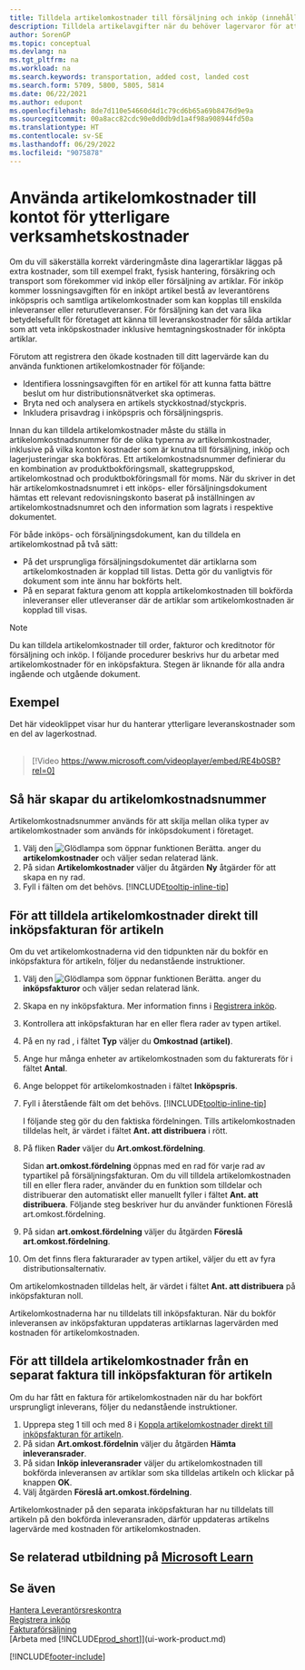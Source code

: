 ```yaml
---
title: Tilldela artikelomkostnader till försäljning och inköp (innehåller video)
description: Tilldela artikelavgifter när du behöver lagervaror för att bära extra kostnader, till exempel frakt och fysisk hantering som du ådrar dig när du köper eller säljer föremål.
author: SorenGP
ms.topic: conceptual
ms.devlang: na
ms.tgt_pltfrm: na
ms.workload: na
ms.search.keywords: transportation, added cost, landed cost
ms.search.form: 5709, 5800, 5805, 5814
ms.date: 06/22/2021
ms.author: edupont
ms.openlocfilehash: 8de7d110e54660d4d1c79cd6b65a69b8476d9e9a
ms.sourcegitcommit: 00a8acc82cdc90e0d0db9d1a4f98a908944fd50a
ms.translationtype: HT
ms.contentlocale: sv-SE
ms.lasthandoff: 06/29/2022
ms.locfileid: "9075878"
---
```

# <a name="use-item-charges-to-account-for-additional-trade-costs"></a>Använda artikelomkostnader till kontot för ytterligare verksamhetskostnader
Om du vill säkerställa korrekt värderingmåste dina lagerartiklar läggas på extra kostnader, som till exempel frakt, fysisk hantering, försäkring och transport som förekommer vid inköp eller försäljning av artiklar. För inköp kommer lossningsavgiften för en inköpt artikel bestå av leverantörens inköpspris och samtliga artikelomkostnader som kan kopplas till enskilda inleveranser eller returutleveranser. För försäljning kan det vara lika betydelsefullt för företaget att känna till leveranskostnader för sålda artiklar som att veta inköpskostnader inklusive hemtagningskostnader för inköpta artiklar.

Förutom att registrera den ökade kostnaden till ditt lagervärde kan du använda funktionen artikelomkostnader för följande:

- Identifiera lossningsavgiften för en artikel för att kunna fatta bättre beslut om hur distributionsnätverket ska optimeras.
- Bryta ned och analysera en artikels styckkostnad/styckpris.
- Inkludera prisavdrag i inköpspris och försäljningspris.

Innan du kan tilldela artikelomkostnader måste du ställa in artikelomkostnadsnummer för de olika typerna av artikelomkostnader, inklusive på vilka konton kostnader som är knutna till försäljning, inköp och lagerjusteringar ska bokföras. Ett artikelomkostnadsnummer definierar du en kombination av produktbokföringsmall, skattegruppskod, artikelomkostnad och produktbokföringsmall för moms. När du skriver in det här artikelomkostnadsnumret i ett inköps- eller försäljningsdokument hämtas ett relevant redovisningskonto baserat på inställningen av artikelomkostnadsnumret och den information som lagrats i respektive dokumentet.

För både inköps- och försäljningsdokument, kan du tilldela en artikelomkostnad på två sätt:
- På det ursprungliga försäljningsdokumentet där artiklarna som artikelomkostnaden är kopplad till listas. Detta gör du vanligtvis för dokument som inte ännu har bokförts helt.
- På en separat faktura genom att koppla artikelomkostnaden till bokförda inleveranser eller utleveranser där de artiklar som artikelomkostnaden är kopplad till visas.

> [!NOTE]  
>   Du kan tilldela artikelomkostnader till order, fakturor och kreditnotor för försäljning och inköp. I följande procedurer beskrivs hur du arbetar med artikelomkostnader för en inköpsfaktura. Stegen är liknande för alla andra ingående och utgående dokument.

## <a name="example"></a>Exempel
Det här videoklippet visar hur du hanterar ytterligare leveranskostnader som en del av lagerkostnad.
<br><br>  
> [!Video https://www.microsoft.com/videoplayer/embed/RE4b0SB?rel=0]

## <a name="to-set-up-item-charge-numbers"></a>Så här skapar du artikelomkostnadsnummer
Artikelomkostnadsnummer används för att skilja mellan olika typer av artikelomkostnader som används för inköpsdokument i företaget.

1. Välj den ![Glödlampa som öppnar funktionen Berätta.](media/ui-search/search_small.png "Berätta för mig vad du vill göra") anger du **artikelomkostnader** och väljer sedan relaterad länk.
2. På sidan **Artikelomkostnader** väljer du åtgärden **Ny** åtgärder för att skapa en ny rad.
3. Fyll i fälten om det behövs. [!INCLUDE[tooltip-inline-tip](includes/tooltip-inline-tip_md.md)]

## <a name="to-assign-an-item-charge-directly-to-the-purchase-invoice-for-the-item"></a>För att tilldela artikelomkostnader direkt till inköpsfakturan för artikeln
Om du vet artikelomkostnaderna vid den tidpunkten när du bokför en inköpsfaktura för artikeln, följer du nedanstående instruktioner.

1. Välj den ![Glödlampa som öppnar funktionen Berätta.](media/ui-search/search_small.png "Berätta för mig vad du vill göra") anger du **inköpsfakturor** och väljer sedan relaterad länk.
2. Skapa en ny inköpsfaktura. Mer information finns i [Registrera inköp](purchasing-how-record-purchases.md).
3. Kontrollera att inköpsfakturan har en eller flera rader av typen artikel.
4. På en ny rad , i fältet **Typ** väljer du **Omkostnad (artikel)**.
5. Ange hur många enheter av artikelomkostnaden som du fakturerats för i fältet **Antal**.
6. Ange beloppet för artikelomkostnaden i fältet **Inköpspris**.
7. Fyll i återstående fält om det behövs. [!INCLUDE[tooltip-inline-tip](includes/tooltip-inline-tip_md.md)]

    I följande steg gör du den faktiska fördelningen. Tills artikelomkostnaden tilldelas helt, är värdet i fältet **Ant. att distribuera** i rött.
8. På fliken **Rader** väljer du **Art.omkost.fördelning**.

    Sidan **art.omkost.fördelning** öppnas med en rad för varje rad av typartikel på försäljningsfakturan. Om du vill tilldela artikelomkostnaden till en eller flera rader, använder du en funktion som tilldelar och distribuerar den automatiskt eller manuellt fyller i fältet **Ant. att distribuera**. Följande steg beskriver hur du använder funktionen Föreslå art.omkost.fördelning.

9. På sidan **art.omkost.fördelning** väljer du åtgärden **Föreslå art.omkost.fördelning**.
10. Om det finns flera fakturarader av typen artikel, väljer du ett av fyra distributionsalternativ.  

Om artikelomkostnaden tilldelas helt, är värdet i fältet **Ant. att distribuera** på inköpsfakturan noll.

Artikelomkostnaderna har nu tilldelats till inköpsfakturan. När du bokför inleveransen av inköpsfakturan uppdateras artiklarnas lagervärden med kostnaden för artikelomkostnaden.  

## <a name="to-assign-an-item-charge-from-a-separate-invoice-to-the-purchase-invoice-for-the-item"></a>För att tilldela artikelomkostnader från en separat faktura till inköpsfakturan för artikeln
Om du har fått en faktura för artikelomkostnaden när du har bokfört ursprungligt inleverans, följer du nedanstående instruktioner.
1. Upprepa steg 1 till och med 8 i [Koppla artikelomkostnader direkt till inköpsfakturan för artikeln](payables-how-assign-item-charges.md#to-assign-an-item-charge-directly-to-the-purchase-invoice-for-the-item).
2. På sidan **Art.omkost.fördelnin** väljer du åtgärden **Hämta inleveransrader**.
3. På sidan **Inköp inleveransrader** väljer du artikelomkostnaden till bokförda inleveransen av artiklar som ska tilldelas artikeln och klickar på knappen **OK**.
4. Välj åtgärden **Föreslå art.omkost.fördelning**.

Artikelomkostnader på den separata inköpsfakturan har nu tilldelats till artikeln på den bokförda inleveransraden, därför uppdateras artikelns lagervärde med kostnaden för artikelomkostnaden.

## <a name="see-related-training-at-microsoft-learn"></a>Se relaterad utbildning på [Microsoft Learn](/learn/modules/post-purchase-item-charges-dynamics-365-business-central/)

## <a name="see-also"></a>Se även

[Hantera Leverantörsreskontra](payables-manage-payables.md)  
[Registrera inköp](purchasing-how-record-purchases.md)  
[Fakturaförsäljning](sales-how-invoice-sales.md)  
[Arbeta med [!INCLUDE[prod_short](includes/prod_short.md)]](ui-work-product.md)  


[!INCLUDE[footer-include](includes/footer-banner.md)]